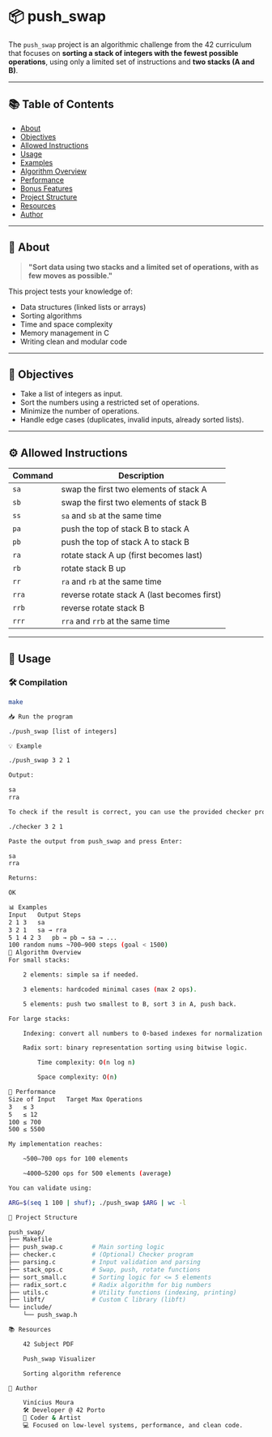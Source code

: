 # 📦 push_swap

The `push_swap` project is an algorithmic challenge from the 42 curriculum that focuses on **sorting a stack of integers with the fewest possible operations**, using only a limited set of instructions and **two stacks (A and B)**.

---

## 📚 Table of Contents

- [About](#about)
- [Objectives](#objectives)
- [Allowed Instructions](#allowed-instructions)
- [Usage](#usage)
- [Examples](#examples)
- [Algorithm Overview](#algorithm-overview)
- [Performance](#performance)
- [Bonus Features](#bonus-features)
- [Project Structure](#project-structure)
- [Resources](#resources)
- [Author](#author)

---

## 📌 About

> **"Sort data using two stacks and a limited set of operations, with as few moves as possible."**

This project tests your knowledge of:
- Data structures (linked lists or arrays)
- Sorting algorithms
- Time and space complexity
- Memory management in C
- Writing clean and modular code

---

## 🎯 Objectives

- Take a list of integers as input.
- Sort the numbers using a restricted set of operations.
- Minimize the number of operations.
- Handle edge cases (duplicates, invalid inputs, already sorted lists).

---

## ⚙️ Allowed Instructions

| Command | Description                                 |
|--------|---------------------------------------------|
| `sa`   | swap the first two elements of stack A       |
| `sb`   | swap the first two elements of stack B       |
| `ss`   | `sa` and `sb` at the same time               |
| `pa`   | push the top of stack B to stack A           |
| `pb`   | push the top of stack A to stack B           |
| `ra`   | rotate stack A up (first becomes last)       |
| `rb`   | rotate stack B up                            |
| `rr`   | `ra` and `rb` at the same time               |
| `rra`  | reverse rotate stack A (last becomes first)  |
| `rrb`  | reverse rotate stack B                       |
| `rrr`  | `rra` and `rrb` at the same time             |

---

## 🚀 Usage

### 🛠 Compilation

```bash
make

📥 Run the program

./push_swap [list of integers]

💡 Example

./push_swap 3 2 1

Output:

sa
rra

To check if the result is correct, you can use the provided checker program:

./checker 3 2 1

Paste the output from push_swap and press Enter:

sa
rra

Returns:

OK

📊 Examples
Input	Output Steps
2 1 3	sa
3 2 1	sa → rra
5 1 4 2 3	pb → pb → sa → ...
100 random nums	~700–900 steps (goal < 1500)
🧠 Algorithm Overview
For small stacks:

    2 elements: simple sa if needed.

    3 elements: hardcoded minimal cases (max 2 ops).

    5 elements: push two smallest to B, sort 3 in A, push back.

For large stacks:

    Indexing: convert all numbers to 0-based indexes for normalization.

    Radix sort: binary representation sorting using bitwise logic.

        Time complexity: O(n log n)

        Space complexity: O(n)

🏁 Performance
Size of Input	Target Max Operations
3	≤ 3
5	≤ 12
100	≤ 700
500	≤ 5500

My implementation reaches:

    ~500–700 ops for 100 elements

    ~4000–5200 ops for 500 elements (average)

You can validate using:

ARG=$(seq 1 100 | shuf); ./push_swap $ARG | wc -l

🧱 Project Structure

push_swap/
├── Makefile
├── push_swap.c        # Main sorting logic
├── checker.c          # (Optional) Checker program
├── parsing.c          # Input validation and parsing
├── stack_ops.c        # Swap, push, rotate functions
├── sort_small.c       # Sorting logic for <= 5 elements
├── radix_sort.c       # Radix algorithm for big numbers
├── utils.c            # Utility functions (indexing, printing)
├── libft/             # Custom C library (libft)
└── include/
    └── push_swap.h

📚 Resources

    42 Subject PDF

    Push_swap Visualizer

    Sorting algorithm reference

👤 Author

    Vinícius Moura
    🛠️ Developer @ 42 Porto
    🎨 Coder & Artist
    💻 Focused on low-level systems, performance, and clean code.

